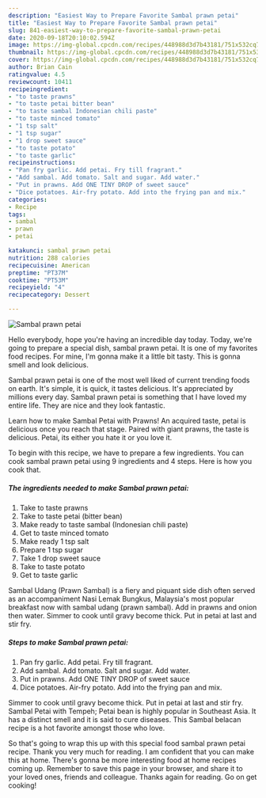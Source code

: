 ```yaml
---
description: "Easiest Way to Prepare Favorite Sambal prawn petai"
title: "Easiest Way to Prepare Favorite Sambal prawn petai"
slug: 841-easiest-way-to-prepare-favorite-sambal-prawn-petai
date: 2020-09-18T20:10:02.594Z
image: https://img-global.cpcdn.com/recipes/448988d3d7b43181/751x532cq70/sambal-prawn-petai-recipe-main-photo.jpg
thumbnail: https://img-global.cpcdn.com/recipes/448988d3d7b43181/751x532cq70/sambal-prawn-petai-recipe-main-photo.jpg
cover: https://img-global.cpcdn.com/recipes/448988d3d7b43181/751x532cq70/sambal-prawn-petai-recipe-main-photo.jpg
author: Brian Cain
ratingvalue: 4.5
reviewcount: 10411
recipeingredient:
- "to taste prawns"
- "to taste petai bitter bean"
- "to taste sambal Indonesian chili paste"
- "to taste minced tomato"
- "1 tsp salt"
- "1 tsp sugar"
- "1 drop sweet sauce"
- "to taste potato"
- "to taste garlic"
recipeinstructions:
- "Pan fry garlic. Add petai. Fry till fragrant."
- "Add sambal. Add tomato. Salt and sugar. Add water."
- "Put in prawns. Add ONE TINY DROP of sweet sauce"
- "Dice potatoes. Air-fry potato. Add into the frying pan and mix."
categories:
- Recipe
tags:
- sambal
- prawn
- petai

katakunci: sambal prawn petai 
nutrition: 288 calories
recipecuisine: American
preptime: "PT37M"
cooktime: "PT53M"
recipeyield: "4"
recipecategory: Dessert

---
```



![Sambal prawn petai](https://img-global.cpcdn.com/recipes/448988d3d7b43181/751x532cq70/sambal-prawn-petai-recipe-main-photo.jpg)

Hello everybody, hope you're having an incredible day today. Today, we're going to prepare a special dish, sambal prawn petai. It is one of my favorites food recipes. For mine, I'm gonna make it a little bit tasty. This is gonna smell and look delicious.

Sambal prawn petai is one of the most well liked of current trending foods on earth. It's simple, it is quick, it tastes delicious. It's appreciated by millions every day. Sambal prawn petai is something that I have loved my entire life. They are nice and they look fantastic.

Learn how to make Sambal Petai with Prawns! An acquired taste, petai is delicious once you reach that stage. Paired with giant prawns, the taste is delicious. Petai, its either you hate it or you love it.


To begin with this recipe, we have to prepare a few ingredients. You can cook sambal prawn petai using 9 ingredients and 4 steps. Here is how you cook that.

<!--inarticleads1-->

##### The ingredients needed to make Sambal prawn petai:

1. Take to taste prawns
1. Take to taste petai (bitter bean)
1. Make ready to taste sambal (Indonesian chili paste)
1. Get to taste minced tomato
1. Make ready 1 tsp salt
1. Prepare 1 tsp sugar
1. Take 1 drop sweet sauce
1. Take to taste potato
1. Get to taste garlic


Sambal Udang (Prawn Sambal) is a fiery and piquant side dish often served as an accompaniment Nasi Lemak Bungkus, Malaysia&#39;s most popular breakfast now with sambal udang (prawn sambal). Add in prawns and onion then water. Simmer to cook until gravy become thick. Put in petai at last and stir fry. 

<!--inarticleads2-->

##### Steps to make Sambal prawn petai:

1. Pan fry garlic. Add petai. Fry till fragrant.
1. Add sambal. Add tomato. Salt and sugar. Add water.
1. Put in prawns. Add ONE TINY DROP of sweet sauce
1. Dice potatoes. Air-fry potato. Add into the frying pan and mix.


Simmer to cook until gravy become thick. Put in petai at last and stir fry. Sambal Petai with Tempeh; Petai bean is highly popular in Southeast Asia. It has a distinct smell and it is said to cure diseases. This Sambal belacan recipe is a hot favorite amongst those who love. 

So that's going to wrap this up with this special food sambal prawn petai recipe. Thank you very much for reading. I am confident that you can make this at home. There's gonna be more interesting food at home recipes coming up. Remember to save this page in your browser, and share it to your loved ones, friends and colleague. Thanks again for reading. Go on get cooking!
